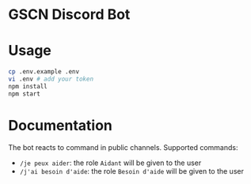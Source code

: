 GSCN Discord Bot
================

# Usage

```bash
cp .env.example .env
vi .env # add your token
npm install
npm start
```

# Documentation
The bot reacts to command in public channels.
Supported commands:
- `/je peux aider`: the role `Aidant` will be given to the user
- `/j'ai besoin d'aide`: the role `Besoin d'aide` will be given to the user
